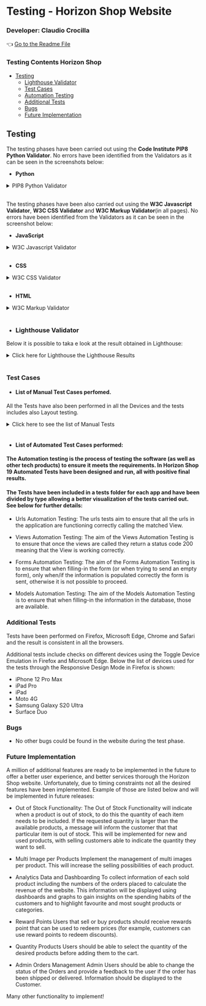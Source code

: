 # **Testing - Horizon Shop** Website

### **Developer: Claudio Crocilla**


👈 [Go to the Readme File](README.md)


### **Testing Contents Horizon Shop**
- [Testing](#testing)
  - [Lighthouse Validator](#lighthouse-validator)
  - [Test Cases](#test-cases)
  - [Automation Testing](#list-of-automated-test-cases-perfomed)
  - [Additional Tests](#additional-tests)
  - [Bugs](#bugs)
  - [Future Implementation](#future-implementation)




## **Testing**
The testing phases have been carried out using the **Code Institute PIP8 Python Validator**. No errors have been identified from the Validators as it can be seen in the screenshots below:

- **Python**

<details>
    <summary>PIP8 Python Validator</summary>

<details>
    <summary>Click here for the CI Python Linter Validator - Home [views.py]</summary>
<img src="static/images/readme/validation-pip8/home-views.webp" alt="CI Python Linter Validator - Home Page [views.py]" width="1000"/>
</details>

<details>
    <summary>Click here for the CI Python Linter Validator - Home [urls.py]</summary>
<img src="static/images/readme/validation-pip8/home-urls.webp" alt="CI Python Linter Validator - Home Page [urls.py]" width="1000"/>
</details>

<details>
    <summary>Click here for the CI Python Linter Validator - Home [models.py]</summary>
<img src="static/images/readme/validation-pip8/home-models.webp" alt="CI Python Linter Validator - Home Page [models.py]" width="1000"/>
</details>

<details>
    <summary>Click here for the CI Python Linter Validator - Contact_Us [views.py]</summary>
<img src="static/images/readme/validation-pip8/contact-us-views.webp" alt="CI Python Linter Validator - Contact Us [views.py]" width="1000"/>
</details>

<details>
    <summary>Click here for the CI Python Linter Validator - Contact_Us [urls.py]</summary>
<img src="static/images/readme/validation-pip8/contact-us-urls.webp" alt="CI Python Linter Validator - Contact Us [urls.py]" width="1000"/>
</details>

<details>
    <summary>Click here for the CI Python Linter Validator - Contact_Us [models.py]</summary>
<img src="static/images/readme/validation-pip8/contact-us-models.webp" alt="CI Python Linter Validator - Contact Us [models.py]" width="1000"/>
</details>

<details>
    <summary>Click here for the CI Python Linter Validator - Contact_Us [forms.py]</summary>
<img src="static/images/readme/validation-pip8/contact-us-forms.webp" alt="CI Python Linter Validator - Contact Us [forms.py]" width="1000"/>
</details>

<details>
    <summary>Click here for the CI Python Linter Validator - Products [admin.py]</summary>
<img src="static/images/readme/validation-pip8/contact-us-admin.webp" alt="CI Python Linter Validator - Contact Us [admin.py]" width="1000"/>
</details>

<details>
    <summary>Click here for the CI Python Linter Validator - Products [views.py]</summary>
<img src="static/images/readme/validation-pip8/products-views.webp" alt="CI Python Linter Validator - Products [views.py]" width="1000"/>
</details>

<details>
    <summary>Click here for the CI Python Linter Validator - Products [urls.py]</summary>
<img src="static/images/readme/validation-pip8/products-urls.webp" alt="CI Python Linter Validator - Products [urls.py]" width="1000"/>
</details>

<details>
    <summary>Click here for the CI Python Linter Validator - Products [models.py]</summary>
<img src="static/images/readme/validation-pip8/products-models.webp" alt="CI Python Linter Validator - Products [models.py]" width="1000"/>
</details>

<details>
    <summary>Click here for the CI Python Linter Validator - Products [forms.py]</summary>
<img src="static/images/readme/validation-pip8/products-forms.webp" alt="CI Python Linter Validator - Products [forms.py]" width="1000"/>
</details>

<details>
    <summary>Click here for the CI Python Linter Validator - Products [admin.py]</summary>
<img src="static/images/readme/validation-pip8/products-admin.webp" alt="CI Python Linter Validator - Products [admin.py]" width="1000"/>
</details>

<details>
    <summary>Click here for the CI Python Linter Validator - Products_Cart [views.py]</summary>
<img src="static/images/readme/validation-pip8/cart-views.webp" alt="CI Python Linter Validator - Products_Cart [views.py]" width="1000"/>
</details>

<details>
    <summary>Click here for the CI Python Linter Validator - Products_Cart [urls.py]</summary>
<img src="static/images/readme/validation-pip8/cart-urls.webp" alt="CI Python Linter Validator - Products_Cart [urls.py]" width="1000"/>
</details>

<details>
    <summary>Click here for the CI Python Linter Validator - Products_Cart [models.py]</summary>
<img src="static/images/readme/validation-pip8/cart-models.webp" alt="CI Python Linter Validator - Products_Cart [models.py]" width="1000"/>
</details>

<details>
    <summary>Click here for the CI Python Linter Validator - Products_Cart [forms.py]</summary>
<img src="static/images/readme/validation-pip8/cart-forms.webp" alt="CI Python Linter Validator - Products_Cart [forms.py]" width="1000"/>
</details>

<details>
    <summary>Click here for the CI Python Linter Validator - Products_Cart [context-processors.py]</summary>
<img src="static/images/readme/validation-pip8/cart-context-processors.webp" alt="CI Python Linter Validator - Products_Cart [context-processors.py]" width="1000"/>
</details>

<details>
    <summary>Click here for the CI Python Linter Validator - Products_Cart [admin.py]</summary>
<img src="static/images/readme/validation-pip8/cart-admin.webp" alt="CI Python Linter Validator - Products_Cart [admin.py]" width="1000"/>
</details>

<details>
    <summary>Click here for the CI Python Linter Validator - Products_Checkout [views.py]</summary>
<img src="static/images/readme/validation-pip8/checkout-views.webp" alt="CI Python Linter Validator - Products_Checkout [views.py]" width="1000"/>
</details>

<details>
    <summary>Click here for the CI Python Linter Validator - Products_Checkout [urls.py]</summary>
<img src="static/images/readme/validation-pip8/checkout-urls.webp" alt="CI Python Linter Validator - Products_Checkout [urls.py]" width="1000"/>
</details>

<details>
    <summary>Click here for the CI Python Linter Validator - Products_Checkout [models.py]</summary>
<img src="static/images/readme/validation-pip8/checkout-models.webp" alt="CI Python Linter Validator - Products_Checkout [models.py]" width="1000"/>
</details>

<details>
    <summary>Click here for the CI Python Linter Validator - Products_Checkout [forms.py]</summary>
<img src="static/images/readme/validation-pip8/checkout-forms.webp" alt="CI Python Linter Validator - Products_Checkout [forms.py]" width="1000"/>
</details>

<details>
    <summary>Click here for the CI Python Linter Validator - Products_Checkout [admin.py]</summary>
<img src="static/images/readme/validation-pip8/checkout-admin.webp" alt="CI Python Linter Validator - Products_Checkout [admin.py]" width="1000"/>
</details>

<details>
    <summary>Click here for the CI Python Linter Validator - Products_Wishlist [views.py]</summary>
<img src="static/images/readme/validation-pip8/wishlist-views.webp" alt="CI Python Linter Validator - Products_Wishlist [views.py]" width="1000"/>
</details>

<details>
    <summary>Click here for the CI Python Linter Validator - Products_Wishlist [models.py]</summary>
<img src="static/images/readme/validation-pip8/wishlist-models.webp" alt="CI Python Linter Validator - Products_Wishlist [models.py]" width="1000"/>
</details>

<details>
    <summary>Click here for the CI Python Linter Validator - Products_Wishlist [context-processors.py]</summary>
<img src="static/images/readme/validation-pip8/wishlist-context-processors.webp" alt="CI Python Linter Validator - Products_Wishlist [context-processors.py]" width="1000"/>
</details>

<details>
    <summary>Click here for the CI Python Linter Validator - Products_Wishlist [admin.py]</summary>
<img src="static/images/readme/validation-pip8/wishlist-admin.webp" alt="CI Python Linter Validator - Products_Wishlist [admin.py]" width="1000"/>
</details>

<details>
    <summary>Click here for the CI Python Linter Validator - Dashboard [views.py]</summary>
<img src="static/images/readme/validation-pip8/dashboard-views.webp" alt="CI Python Linter Validator - Dashboard [views.py]" width="1000"/>
</details>

<details>
    <summary>Click here for the CI Python Linter Validator - Dashboard [urls.py]</summary>
<img src="static/images/readme/validation-pip8/dashboard-urls.webp" alt="CI Python Linter Validator - Dashboard [urls.py]" width="1000"/>
</details>

<details>
    <summary>Click here for the CI Python Linter Validator - Dashboard [models.py]</summary>
<img src="static/images/readme/validation-pip8/dashboard-models.webp" alt="CI Python Linter Validator - Dashboard [models.py]" width="1000"/>
</details>

<details>
    <summary>Click here for the CI Python Linter Validator - Dashboard [forms.py]</summary>
<img src="static/images/readme/validation-pip8/dashboard-forms.webp" alt="CI Python Linter Validator - Dashboard [forms.py]" width="1000"/>
</details>

<details>
    <summary>Click here for the CI Python Linter Validator - Dashboard [signals.py]</summary>
<img src="static/images/readme/validation-pip8/dashboard-signals.webp" alt="CI Python Linter Validator - Dashboard [signals.py]" width="1000"/>
</details>

<details>
    <summary>Click here for the CI Python Linter Validator - Dashboard [admin.py]</summary>
<img src="static/images/readme/validation-pip8/dashboard-admin.webp" alt="CI Python Linter Validator - Dashboard [admin.py]" width="1000"/>
</details>

</details>

<br>

The testing phases have been also carried out using the **W3C Javascript Validator**, **W3C CSS Validator** and **W3C Markup Validator**(in all pages). No errors have been identified from the Validators as it can be seen in the screenshot below:  

- **JavaScript**

<details>
    <summary>W3C Javascript Validator</summary>

<details>
    <summary>Click here for W3C Javascript Validator - Navbar_Script.js</summary>
<img src="static/images/readme/validation-js/js-navbar-script.webp" alt="W3C Javascript Validator - Navbar-Script" width="1000"/>
</details>

<details>
    <summary>Click here for W3C Javascript Validator - Stripe_Element.js</summary>
<img src="static/images/readme/validation-js/js-stripe-elements.webp" alt="W3C Javascript Validator - Stripe" width="1000"/>
</details>

<details>
    <summary>Click here for W3C Javascript Validator - Script.js</summary>
<img src="static/images/readme/validation-js/js-toastify.webp" alt="W3C Javascript Validator - Toastify" width="1000"/>
</details>

</details>

<br>

- **CSS**

<details>
    <summary>W3C CSS Validator</summary>

<details>
    <summary>Click here for W3C CSS Validator - Base.css</summary>
<img src="static/images/readme/validation-css/css-base.webp" alt="W3C CSS Validator - Base.css" width="1000"/>
</details>

<details>
    <summary>Click here for W3C CSS Validator - Rating-stars.css</summary>
<img src="static/images/readme/validation-css/css-rating.webp" alt="W3C CSS Validator - Rating-stars.css" width="1000"/>
</details>

</details>

<br>

- **HTML**

<details>
    <summary>W3C Markup Validator</summary>

<details>
    <summary>Click here for W3C Markup Validator - Home Page</summary>
<img src="static/images/readme/validation-html/homepage.webp" alt="W3C Markup Validator - Home Page" width="1000px"/>
</details>

<details>
    <summary>Click here for W3C Markup Validator - Contact Us</summary>
<img src="static/images/readme/validation-html/contact-us.webp" alt="W3C Markup Validator - Contact Us" width="1000px"/>
</details>

<details>
    <summary>Click here for W3C Markup Validator - Sign In</summary>
<img src="static/images/readme/validation-html/sign-in.webp" alt="W3C Markup Validator - Sign In" width="1000px"/>
</details>

<details>
    <summary>Click here for W3C Markup Validator - Sign Up</summary>
<img src="static/images/readme/validation-html/sign-up.webp" alt="W3C Markup Validator - Sign Up" width="1000px"/>
</details>

<details>
    <summary>Click here for W3C Markup Validator - Sign Out</summary>
<img src="static/images/readme/validation-html/logout.webp" alt="W3C Markup Validator - Sign Out" width="1000px"/>
</details>

<details>
    <summary>Click here for W3C Markup Validator - All Products</summary>
<img src="static/images/readme/validation-html/all-products.webp" alt="W3C Markup Validator - All Products" width="1000px"/>
</details>

<details>
    <summary>Click here for W3C Markup Validator - New Products</summary>
<img src="static/images/readme/validation-html/new-products.webp" alt="W3C Markup Validator - New Products" width="1000px"/>
</details>

<details>
    <summary>Click here for W3C Markup Validator - Used Products</summary>
<img src="static/images/readme/validation-html/used-products.webp" alt="W3C Markup Validator - Used Products" width="1000px"/>
</details>

<details>
    <summary>Click here for W3C Markup Validator - Search By Category</summary>
<img src="static/images/readme/validation-html/by-category-products.webp" alt="W3C Markup Validator - Search By Category" width="1000px"/>
</details>

<details>
    <summary>Click here for W3C Markup Validator - Search By Sub-Category</summary>
<img src="static/images/readme/validation-html/by-subcategory-products.webp" alt="W3C Markup Validator - Search By Sub-Category" width="1000px"/>
</details>

<details>
    <summary>Click here for W3C Markup Validator - Product Details</summary>
<img src="static/images/readme/validation-html/product-details.webp" alt="W3C Markup Validator - Product Details" width="1000px"/>
</details>

<details>
    <summary>Click here for W3C Markup Validator - Cart</summary>
<img src="static/images/readme/validation-html/cart.webp" alt="W3C Markup Validator - Cart" width="1000px"/>
</details>

<details>
    <summary>Click here for W3C Markup Validator - Checkout</summary>
<img src="static/images/readme/validation-html/checkout.webp" alt="W3C Markup Validator - Checkout" width="1000px"/>
</details>

<details>
    <summary>Click here for W3C Markup Validator - Payment Success</summary>
<img src="static/images/readme/validation-html/payment-success.webp" alt="W3C Markup Validator - Payment Success" width="1000px"/>
</details>

<details>
    <summary>Click here for W3C Markup Validator - Wishlist</summary>
<img src="static/images/readme/validation-html/wishlist.webp" alt="W3C Markup Validator - Wishlist" width="1000px"/>
</details>

<details>
    <summary>Click here for W3C Markup Validator - My Horizon Shop</summary>
<img src="static/images/readme/validation-html/my-horizon-shop.webp" alt="W3C Markup Validator - My Horizon Shop" width="1000px"/>
</details>

<details>
    <summary>Click here for W3C Markup Validator - [Admin] Add Category</summary>
<img src="static/images/readme/validation-html/admin-add-category-.webp" alt="W3C Markup Validator - [Admin] Add Category" width="1000px"/>
</details>

<details>
    <summary>Click here for W3C Markup Validator - [Admin] List Categories</summary>
<img src="static/images/readme/validation-html/admin-categories.webp" alt="W3C Markup Validator - [Admin] List Categories" width="1000px"/>
</details>

<details>
    <summary>Click here for W3C Markup Validator - [Admin] Update Category</summary>
<img src="static/images/readme/validation-html/admin-category-update.webp" alt="W3C Markup Validator - [Admin] Update Category" width="1000px"/>
</details>

<details>
    <summary>Click here for W3C Markup Validator - [Admin] Deleted Categories</summary>
<img src="static/images/readme/validation-html/admin-deleted-categories.webp" alt="W3C Markup Validator - [Admin] List Categories" width="1000px"/>
</details>

<details>
    <summary>Click here for W3C Markup Validator - [Admin] Add Sub-Category</summary>
<img src="static/images/readme/validation-html/admin-add-subcategory.webp" alt="W3C Markup Validator - [Admin] Add Sub-Category" width="1000px"/>
</details>

<details>
    <summary>Click here for W3C Markup Validator - [Admin] List Sub-Categories</summary>
<img src="static/images/readme/validation-html/admin-subcategories.webp" alt="W3C Markup Validator - [Admin] List Sub-Categories" width="1000px"/>
</details>

<details>
    <summary>Click here for W3C Markup Validator - [Admin] Update Sub-Category</summary>
<img src="static/images/readme/validation-html/admin-subcategory-update.webp" alt="W3C Markup Validator - [Admin] Update Sub-Category" width="1000px"/>
</details>

<details>
    <summary>Click here for W3C Markup Validator - [Admin] Deleted Sub-Categories</summary>
<img src="static/images/readme/validation-html/admin-deleted-subcategories.webp" alt="W3C Markup Validator - [Admin] Deleted Sub-Categories" width="1000px"/>
</details>

<details>
    <summary>Click here for W3C Markup Validator - [Admin] Add Product</summary>
<img src="static/images/readme/validation-html/admin-add-product.webp" alt="W3C Markup Validator - [Admin] Add Product" width="1000px"/>
</details>

<details>
    <summary>Click here for W3C Markup Validator - [Admin] List Products</summary>
<img src="static/images/readme/validation-html/admin-products-list.webp" alt="W3C Markup Validator - [Admin] List Products" width="1000px"/>
</details>

<details>
    <summary>Click here for W3C Markup Validator - [Admin] Update Product</summary>
<img src="static/images/readme/validation-html/admin-product-update.webp" alt="W3C Markup Validator - [Admin] Update Product" width="1000px"/>
</details>

<details>
    <summary>Click here for W3C Markup Validator - [Admin] Deleted Products</summary>
<img src="static/images/readme/validation-html/admin-deleted-products.webp.webp" alt="W3C Markup Validator - [Admin] Deleted Products" width="1000px"/>
</details>

<details>
    <summary>Click here for W3C Markup Validator - [Admin/Customer] Edit Profile </summary>
<img src="static/images/readme/validation-html/customer-edit-profile.webp" alt="W3C Markup Validator - [Admin/Customer] Edit Profile" width="1000px"/>
</details>

<details>
    <summary>Click here for W3C Markup Validator - [Admin/Customer] Change Password</summary>
<img src="static/images/readme/validation-html/customer-change-password.webp" alt="W3C Markup Validator - [Admin/Customer] Change Password" width="1000px"/>
</details>

<details>
    <summary>Click here for W3C Markup Validator - [Admin/Customer] Add Address </summary>
<img src="static/images/readme/validation-html/customer-add-shipping-address.webp" alt="W3C Markup Validator - [Admin/Customer] Add Address" width="1000px"/>
</details>

<details>
    <summary>Click here for W3C Markup Validator - [Admin/Customer] List Addresses </summary>
<img src="static/images/readme/validation-html/customer-shipping-addresses.webp" alt="W3C Markup Validator - [Admin/Customer] List Addresses" width="1000px"/>
</details>

<details>
    <summary>Click here for W3C Markup Validator - [Admin/Customer] Update Address</summary>
<img src="static/images/readme/validation-html/customer-shipping-address-update.webp" alt="W3C Markup Validator - [Admin/Customer] Update Address" width="1000px"/>
</details>

<details>
    <summary>Click here for W3C Markup Validator - [Admin/Customer] Delete Address</summary>
<img src="static/images/readme/validation-html/customer-delete-shipping-address.webp" alt="W3C Markup Validator - [Admin/Customer] Delete Address" width="1000px"/>
</details>

<details>
    <summary>Click here for W3C Markup Validator - [Admin/Customer] My Orders</summary>
<img src="static/images/readme/validation-html/customer-my-orders.webp" alt="W3C Markup Validator - [Admin/Customer] My Orders" width="1000px"/>
</details>

<details>
    <summary>Click here for W3C Markup Validator - [Admin/Customer] Order Details</summary>
<img src="static/images/readme/validation-html/customer-order-details.webp" alt="W3C Markup Validator - [Admin/Customer] Order Details" width="1000px"/>
</details>

<details>
    <summary>Click here for W3C Markup Validator - [Admin/Customer] Sell Product</summary>
<img src="static/images/readme/validation-html/customer-sell-product.webp" alt="W3C Markup Validator - [Admin/Customer] Sell Product" width="1000px"/>
</details>

<details>
    <summary>Click here for W3C Markup Validator - [Admin/Customer] Products' List</summary>
<img src="static/images/readme/validation-html/customer-my-products.webp" alt="W3C Markup Validator - [Admin/Customer] Products' List" width="1000px"/>
</details>

<details>
    <summary>Click here for W3C Markup Validator - [Admin/Customer] Update Product</summary>
<img src="static/images/readme/validation-html/customer-product-update.webp" alt="W3C Markup Validator - [Admin/Customer] Update Product" width="1000px"/>
</details>

<details>
    <summary>Click here for W3C Markup Validator - [Admin/Customer] Wishlist</summary>
<img src="static/images/readme/validation-html/wishlist.webp" alt="W3C Markup Validator - [Admin/Customer] Wishlist" width="1000px"/>
</details>

<details>
    <summary>Click here for W3C Markup Validator - [Admin/Customer] Add Testimonial</summary>
<img src="static/images/readme/validation-html/customer-add-testimonial.webp" alt="W3C Markup Validator - [Admin/Customer] Add Testimonial" width="1000px"/>
</details>

<details>
    <summary>Click here for W3C Markup Validator - [Admin/Customer] Testimonial List</summary>
<img src="static/images/readme/validation-html/customer-testimonial-list.webp" alt="W3C Markup Validator - [Admin/Customer] Testimonial List" width="1000px"/>
</details>

<details>
    <summary>Click here for W3C Markup Validator - [Admin/Customer] Update Testimonial</summary>
<img src="static/images/readme/validation-html/customer-testimonial-update.webp" alt="W3C Markup Validator - [Admin/Customer] Update Testimonial" width="1000px"/>
</details>

<details>
    <summary>Click here for W3C Markup Validator - [Admin/Customer] Delete Testimonial</summary>
<img src="static/images/readme/validation-html/customer-testimonial-delete.webp" alt="W3C Markup Validator - [Admin/Customer] Delete Testimonial" width="1000px"/>
</details>

<details>
    <summary>Click here for W3C Markup Validator - Error 404</summary>
<img src="static/images/readme/validation-html/error-404.webp" alt="W3C Markup Validator - Error 404" width="1000px"/>
</details>

</details>

<br>

- ### **Lighthouse Validator**
Below it is possible to taka e look at the result obtained in Lighthouse:

<details>
    <summary>Click here for Lighthouse the Lighthouse Results</summary>

<details>
    <summary>Click here for Lighthouse Desktop - Homepage</summary>
<img src="static/images/readme/lighthouse/lh-home-desktop.webp" alt="Lighthouse Desktop Homepage" width="600px"/>
</details>

<details>
    <summary>Click here for Lighthouse Mobile - Homepage</summary>
<img src="static/images/readme/lighthouse/lh-home-mobile.webp" alt="Lighthouse Mobile Homepage" width="600px"/>
</details>

<details>
    <summary>Click here for Lighthouse Desktop - Contact Us</summary>
<img src="static/images/readme/lighthouse/lh-contact-us-desktop.webp" alt="Lighthouse Desktop Contact Us" width="600px"/>
</details>

<details>
    <summary>Click here for Lighthouse Mobile - Contact Us</summary>
<img src="static/images/readme/lighthouse/lh-contact-us-mobile.webp" alt="Lighthouse Mobile Contact Us" width="600px"/>
</details>

<details>
    <summary>Click here for Lighthouse Desktop - All Products</summary>
<img src="static/images/readme/lighthouse/lh-all-products-desktop.webp" alt="Lighthouse Desktop All Products" width="600px"/>
</details>

<details>
    <summary>Click here for Lighthouse Mobile - All Products</summary>
<img src="static/images/readme/lighthouse/lh-all-products-mobile.webp" alt="Lighthouse Mobile All Products" width="600px"/>
</details>

<details>
    <summary>Click here for Lighthouse Desktop - New Products</summary>
<img src="static/images/readme/lighthouse/lh-new-products-desktop.webp" alt="Lighthouse Desktop New Products" width="600px"/>
</details>

<details>
    <summary>Click here for Lighthouse Mobile - New Products</summary>
<img src="static/images/readme/lighthouse/lh-new-products-mobile.webp" alt="Lighthouse Mobile New Products" width="600px"/>
</details>

<details>
    <summary>Click here for Lighthouse Desktop - Used Products</summary>
<img src="static/images/readme/lighthouse/lh-used-products-desktop.webp" alt="Lighthouse Desktop Used Products" width="600px"/>
</details>

<details>
    <summary>Click here for Lighthouse Mobile - Used Products</summary>
<img src="static/images/readme/lighthouse/lh-used-products-mobile.webp" alt="Lighthouse Mobile Used Products" width="600px"/>
</details>

<details>
    <summary>Click here for Lighthouse Desktop - Products Search By</summary>
<img src="static/images/readme/lighthouse/lh-search-by-products-desktop.webp" alt="Lighthouse Desktop Products Search By" width="600px"/>
</details>

<details>
    <summary>Click here for Lighthouse Mobile - Products Search By</summary>
<img src="static/images/readme/lighthouse/lh-serach-by-products-mobile.webp" alt="Lighthouse Mobile Products Search By" width="600px"/>
</details>

<details>
    <summary>Click here for Lighthouse Desktop - Products Details</summary>
<img src="static/images/readme/lighthouse/lh-product-details-desktop.webp" alt="Lighthouse Desktop Products Details" width="600px"/>
</details>

<details>
    <summary>Click here for Lighthouse Mobile - Products Details</summary>
<img src="static/images/readme/lighthouse/lh-product-details-mobile.webp" alt="Lighthouse Mobile Products Details" width="600px"/>
</details>

<details>
    <summary>Click here for Lighthouse Desktop - Cart</summary>
<img src="static/images/readme/lighthouse/lh-cart-desktop.webp" alt="Lighthouse Desktop Cart" width="600px"/>
</details>

<details>
    <summary>Click here for Lighthouse Mobile - Cart</summary>
<img src="static/images/readme/lighthouse/lh-cart-mobile.webp" alt="Lighthouse Mobile Cart" width="600px"/>
</details>

<details>
    <summary>Click here for Lighthouse Desktop - Checkout</summary>
<img src="static/images/readme/lighthouse/lh-checkout-desktop.webp" alt="Lighthouse Desktop Checkout" width="600px"/>
</details>

<details>
    <summary>Click here for Lighthouse Mobile - Checkout</summary>
<img src="static/images/readme/lighthouse/lh-checkout-mobile.webp" alt="Lighthouse Mobile Checkout" width="600px"/>
</details>

<details>
    <summary>Click here for Lighthouse Desktop - Payment Success</summary>
<img src="static/images/readme/lighthouse/lh-payment-success-desktop.webp" alt="Lighthouse Desktop Payment Success" width="600px"/>
</details>

<details>
    <summary>Click here for Lighthouse Mobile - Payment Success</summary>
<img src="static/images/readme/lighthouse/lh-payment-success-mobile.webp" alt="Lighthouse Mobile Payment Success" width="600px"/>
</details>

<details>
    <summary>Click here for Lighthouse Desktop - My Horizon Shop</summary>
<img src="static/images/readme/lighthouse/lh-my-horizon-shop-desktop.webp" alt="Lighthouse Desktop My Horizon Shop" width="600px"/>
</details>

<details>
    <summary>Click here for Lighthouse Mobile - My Horizon Shop</summary>
<img src="static/images/readme/lighthouse/lh-my-horizon-shop-mobile.webp" alt="Lighthouse Mobile My Horizon Shop" width="600px"/>
</details>

<details>
    <summary>Click here for Lighthouse Desktop - [Admin] Add Category </summary>
<img src="static/images/readme/lighthouse/lh-admin-add-category-desktop.webp" alt="Lighthouse Desktop [Admin] Add Category" width="600px"/>
</details>

<details>
    <summary>Click here for Lighthouse Mobile - [Admin] Add Category </summary>
<img src="static/images/readme/lighthouse/lh-admin-add-category-mobile.webp" alt="Lighthouse Mobile [Admin] Add Category" width="600px"/>
</details>

<details>
    <summary>Click here for Lighthouse Desktop - [Admin] List Categories </summary>
<img src="static/images/readme/lighthouse/lh-admin-list-category-desktop.webp" alt="Lighthouse Desktop [Admin] List Category" width="600px"/>
</details>

<details>
    <summary>Click here for Lighthouse Mobile - [Admin] List Categories </summary>
<img src="static/images/readme/lighthouse/lh-admin-list-category-mobile.webp" alt="Lighthouse Mobile [Admin] List Category" width="600px"/>
</details>

<details>
    <summary>Click here for Lighthouse Desktop - [Admin] Update Category </summary>
<img src="static/images/readme/lighthouse/lh-admin-update-category-desktop.webp" alt="Lighthouse Desktop [Admin] Update Category" width="600px"/>
</details>

<details>
    <summary>Click here for Lighthouse Mobile - [Admin] Update Category </summary>
<img src="static/images/readme/lighthouse/lh-admin-update-category-mobile.webp" alt="Lighthouse Mobile [Admin] Update Category" width="600px"/>
</details>

<details>
    <summary>Click here for Lighthouse Desktop - [Admin] Deleted Categories </summary>
<img src="static/images/readme/lighthouse/lh-admin-deleted-categories-desktop.webp" alt="Lighthouse Desktop [Admin] Deleted Category" width="600px"/>
</details>

<details>
    <summary>Click here for Lighthouse Mobile - [Admin] Deleted Categories </summary>
<img src="static/images/readme/lighthouse/lh-admin-deleted-categories-mobile.webp" alt="Lighthouse Mobile [Admin] Deleted Category" width="600px"/>
</details>

<details>
    <summary>Click here for Lighthouse Desktop - [Admin] Add Sub-Category </summary>
<img src="static/images/readme/lighthouse/lh-admin-add-subcategory-desktop.webp" alt="Lighthouse Desktop [Admin] Add Sub-Category" width="600px"/>
</details>

<details>
    <summary>Click here for Lighthouse Mobile - [Admin] Add Sub-Category </summary>
<img src="static/images/readme/lighthouse/lh-admin-add-subcategory-mobile.webp" alt="Lighthouse Mobile [Admin] Add Sub-Category" width="600px"/>
</details>

<details>
    <summary>Click here for Lighthouse Desktop - [Admin] List Sub-Categories </summary>
<img src="static/images/readme/lighthouse/lh-admin-list-subcategory-desktop.webp" alt="Lighthouse Desktop [Admin] List Sub-Categories" width="600px"/>
</details>

<details>
    <summary>Click here for Lighthouse Mobile - [Admin] List Sub-Categories </summary>
<img src="static/images/readme/lighthouse/lh-admin-list-subcategory-mobile.webp" alt="Lighthouse Mobile [Admin] List Sub-Categories" width="600px"/>
</details>

<details>
    <summary>Click here for Lighthouse Desktop - [Admin] Update Sub-Category </summary>
<img src="static/images/readme/lighthouse/lh-admin-update-subcategory-desktop.webp" alt="Lighthouse Desktop [Admin] Update Sub-Categories" width="600px"/>
</details>

<details>
    <summary>Click here for Lighthouse Mobile - [Admin] Update Sub-Category </summary>
<img src="static/images/readme/lighthouse/lh-admin-update-subcategory-mobile.webp" alt="Lighthouse Mobile [Admin] Update Sub-Categories" width="600px"/>
</details>

<details>
    <summary>Click here for Lighthouse Desktop - [Admin] Deleted Sub-Categories </summary>
<img src="static/images/readme/lighthouse/lh-admin-deleted-subcategories-desktop.webp" alt="Lighthouse Desktop [Admin] Deleted Sub-Categories" width="600px"/>
</details>

<details>
    <summary>Click here for Lighthouse Mobile - [Admin] Deleted Sub-Categories </summary>
<img src="static/images/readme/lighthouse/lh-admin-deleted-subcategories-mobile.webp" alt="Lighthouse Mobile [Admin] Deleted Sub-Categories" width="600px"/>
</details>

<details>
    <summary>Click here for Lighthouse Desktop - [Admin] Add Product </summary>
<img src="static/images/readme/lighthouse/lh-admin-add-products-desktop.webp" alt="Lighthouse Desktop [Admin] Add Product" width="600px"/>
</details>

<details>
    <summary>Click here for Lighthouse Mobile - [Admin] Add Product </summary>
<img src="static/images/readme/lighthouse/lh-admin-add-products-mobile.webp" alt="Lighthouse Mobile [Admin] Add Product" width="600px"/>
</details>

<details>
    <summary>Click here for Lighthouse Desktop - [Admin] Update Product </summary>
<img src="static/images/readme/lighthouse/lh-admin-update-products-desktop.webp" alt="Lighthouse Desktop [Admin] Update Product" width="600px"/>
</details>

<details>
    <summary>Click here for Lighthouse Mobile - [Admin] Update Product </summary>
<img src="static/images/readme/lighthouse/lh-admin-update-products-mobile.webp" alt="Lighthouse Mobile [Admin] Update Product" width="600px"/>
</details>

<details>
    <summary>Click here for Lighthouse Desktop - [Admin] Deleted Product</summary>
<img src="static/images/readme/lighthouse/lh-admin-deleted-products-desktop.webp" alt="Lighthouse Desktop [Admin] Deleted Product" width="600px"/>
</details>

<details>
    <summary>Click here for Lighthouse Mobile - [Admin] Deleted Product</summary>
<img src="static/images/readme/lighthouse/lh-admin-deleted-products-mobile.webp" alt="Lighthouse Mobile [Admin] Deleted Product" width="600px"/>
</details>

<details>
    <summary>Click here for Lighthouse Desktop - [Admin/Customer] Edit Profile</summary>
<img src="static/images/readme/lighthouse/lh-customer-edit-profile-desktop.webp" alt="Lighthouse Desktop [Admin] Edit Profile" width="600px"/>
</details>

<details>
    <summary>Click here for Lighthouse Mobile - [Admin] Edit Profile</summary>
<img src="static/images/readme/lighthouse/lh-customer-edit-profile-mobile.webp" alt="Lighthouse Mobile [Admin] Edit Profile" width="600px"/>
</details>

<details>
    <summary>Click here for Lighthouse Desktop - [Admin/Customer] Change Password Profile</summary>
<img src="static/images/readme/lighthouse/lh-customer-edit-password-desktop.webp" alt="Lighthouse Desktop [Admin/Customer] Change Password Profile" width="600px"/>
</details>

<details>
    <summary>Click here for Lighthouse Mobile - [Admin/Customer] Change Password Profile</summary>
<img src="static/images/readme/lighthouse/lh-customer-edit-password-mobile.webp" alt="Lighthouse Mobile [Admin/Customer] Change Password Profile" width="600px"/>
</details>

<details>
    <summary>Click here for Lighthouse Desktop - [Admin/Customer] Add Address</summary>
<img src="static/images/readme/lighthouse/lh-customer-add-addresse-desktop.webp" alt="Lighthouse Desktop [Admin/Customer] Add Address" width="600px"/>
</details>

<details>
    <summary>Click here for Lighthouse Mobile - [Admin/Customer] Add Address</summary>
<img src="static/images/readme/lighthouse/lh-customer-add-addresse-mobile.webp" alt="Lighthouse Mobile [Admin/Customer] Add Address" width="600px"/>
</details>

<details>
    <summary>Click here for Lighthouse Desktop - [Admin/Customer] List Address</summary>
<img src="static/images/readme/lighthouse/lh-customer-list-addresses-desktop.webp" alt="Lighthouse Desktop [Admin/Customer] List Address" width="600px"/>
</details>

<details>
    <summary>Click here for Lighthouse Mobile - [Admin/Customer] List Address</summary>
<img src="static/images/readme/lighthouse/lh-customer-list-addresses-mobile.webp" alt="Lighthouse Mobile [Admin/Customer] List Address" width="600px"/>
</details>

<details>
    <summary>Click here for Lighthouse Desktop - [Admin/Customer] Update Address</summary>
<img src="static/images/readme/lighthouse/lh-customer-update-address-desktop.webp" alt="Lighthouse Desktop [Admin/Customer] Update Address" width="600px"/>
</details>

<details>
    <summary>Click here for Lighthouse Mobile - [Admin/Customer] Update Address</summary>
<img src="static/images/readme/lighthouse/lh-customer-update-address-mobile.webp" alt="Lighthouse Mobile [Admin/Customer] Update Address" width="600px"/>
</details>

<details>
    <summary>Click here for Lighthouse Desktop - [Admin/Customer] Delete Address</summary>
<img src="static/images/readme/lighthouse/lh-customer-delete-address-desktop.webp" alt="Lighthouse Desktop [Admin/Customer] Delete Address" width="600px"/>
</details>

<details>
    <summary>Click here for Lighthouse Mobile - [Admin/Customer] Delete Address</summary>
<img src="static/images/readme/lighthouse/lh-customer-delete-address-mobile.webp" alt="Lighthouse Mobile [Admin/Customer] Delete Address" width="600px"/>
</details>

<details>
    <summary>Click here for Lighthouse Desktop - [Admin/Customer] My Orders</summary>
<img src="static/images/readme/lighthouse/lh-customer-order-list-desktop.webp" alt="Lighthouse Desktop [Admin/Customer] My Orders" width="600px"/>
</details>

<details>
    <summary>Click here for Lighthouse Mobile - [Admin/Customer] My Orders</summary>
<img src="static/images/readme/lighthouse/lh-customer-order-list-mobile.webp" alt="Lighthouse Mobile [Admin/Customer] My Orders" width="600px"/>
</details>

<details>
    <summary>Click here for Lighthouse Desktop - [Admin/Customer] Order Details</summary>
<img src="static/images/readme/lighthouse/lh-customer-order-details-desktop.webp" alt="Lighthouse Desktop [Admin/Customer] Order Details" width="600px"/>
</details>

<details>
    <summary>Click here for Lighthouse Mobile - [Admin/Customer] Order Details</summary>
<img src="static/images/readme/lighthouse/lh-customer-order-details-mobile.webp" alt="Lighthouse Mobile [Admin/Customer] Order Details" width="600px"/>
</details>

<details>
    <summary>Click here for Lighthouse Desktop - [Admin/Customer] Sell Product</summary>
<img src="static/images/readme/lighthouse/lh-customer-add-product-desktop.webp" alt="Lighthouse Desktop [Admin/Customer] Sell Product" width="600px"/>
</details>

<details>
    <summary>Click here for Lighthouse Mobile - [Admin/Customer] Sell Product</summary>
<img src="static/images/readme/lighthouse/lh-customer-add-product-mobile.webp" alt="Lighthouse Mobile [Admin/Customer] Sell Product" width="600px"/>
</details>

<details>
    <summary>Click here for Lighthouse Desktop - [Admin/Customer] Products' List</summary>
<img src="static/images/readme/lighthouse/lh-customer-list-products-desktop.webp" alt="Lighthouse Desktop [Admin/Customer] Products' List" width="600px"/>
</details>

<details>
    <summary>Click here for Lighthouse Mobile - [Admin/Customer] Products' List</summary>
<img src="static/images/readme/lighthouse/lh-customer-list-products-mobile.webp" alt="Lighthouse Mobile [Admin/Customer] Products' List" width="600px"/>
</details>

<details>
    <summary>Click here for Lighthouse Desktop - [Admin/Customer] Update Product</summary>
<img src="static/images/readme/lighthouse/lh-customer-edit-products-desktop.webp" alt="Lighthouse Desktop [Admin/Customer] Update Product" width="600px"/>
</details>

<details>
    <summary>Click here for Lighthouse Mobile - [Admin/Customer] Update Product</summary>
<img src="static/images/readme/lighthouse/lh-customer-edit-products-mobile.webp" alt="Lighthouse Mobile [Admin/Customer] Update Product" width="600px"/>
</details>

<details>
    <summary>Click here for Lighthouse Desktop - [Admin/Customer] My Wishlist</summary>
<img src="static/images/readme/lighthouse/lh-wishlist-desktop.webp" alt="Lighthouse Desktop [Admin/Customer] My Wishlist" width="600px"/>
</details>

<details>
    <summary>Click here for Lighthouse Mobile - [Admin/Customer] My Wishlist</summary>
<img src="static/images/readme/lighthouse/lh-wishlist-mobile.webp" alt="Lighthouse Mobile [Admin/Customer] My Wishlist" width="600px"/>
</details>

<details>
    <summary>Click here for Lighthouse Desktop - [Admin/Customer] Add Testimonial</summary>
<img src="static/images/readme/lighthouse/lh-customer-add-testimonials-desktop.webp" alt="Lighthouse Desktop [Admin/Customer] Add Testimonial" width="600px"/>
</details>

<details>
    <summary>Click here for Lighthouse Mobile - [Admin/Customer] Add Testimonial</summary>
<img src="static/images/readme/lighthouse/lh-customer-add-testimonials-mobile.webp" alt="Lighthouse Mobile [Admin/Customer] Add Testimonial" width="600px"/>
</details>

<details>
    <summary>Click here for Lighthouse Desktop - [Admin/Customer] List Testimonials</summary>
<img src="static/images/readme/lighthouse/lh-customer-list-testimonials-desktop.webp" alt="Lighthouse Desktop [Admin/Customer] List Testimonials" width="600px"/>
</details>

<details>
    <summary>Click here for Lighthouse Mobile - [Admin/Customer] List Testimonials</summary>
<img src="static/images/readme/lighthouse/lh-customer-list-testimonials-mobile.webp" alt="Lighthouse Mobile [Admin/Customer] List Testimonials" width="600px"/>
</details>

<details>
    <summary>Click here for Lighthouse Desktop - [Admin/Customer] Update Testimonial</summary>
<img src="static/images/readme/lighthouse/lh-customer-update-testimonials-desktop.webp" alt="Lighthouse Desktop [Admin/Customer] Update Testimonial" width="600px"/>
</details>

<details>
    <summary>Click here for Lighthouse Mobile - [Admin/Customer] Update Testimonial</summary>
<img src="static/images/readme/lighthouse/lh-customer-update-testimonials-mobile.webp" alt="Lighthouse Mobile [Admin/Customer] Update Testimonial" width="600px"/>
</details>

<details>
    <summary>Click here for Lighthouse Desktop - [Admin/Customer] Delete Testimonial</summary>
<img src="static/images/readme/lighthouse/lh-customer-delete-testimonials-desktop.webp" alt="Lighthouse Desktop [Admin/Customer] Delete Testimonial" width="600px"/>
</details>

<details>
    <summary>Click here for Lighthouse Mobile - [Admin/Customer] Delete Testimonial</summary>
<img src="static/images/readme/lighthouse/lh-customer-delete-testimonials-mobile.webp" alt="Lighthouse Mobile [Admin/Customer] Delete Testimonial" width="600px"/>
</details>

<details>
    <summary>Click here for Lighthouse Desktop - Sign In</summary>
<img src="static/images/readme/lighthouse/lh-signin-desktop.webp" alt="Lighthouse Desktop Sign In" width="600px"/>
</details>

<details>
    <summary>Click here for Lighthouse Mobile - Sign In</summary>
<img src="static/images/readme/lighthouse/lh-signin-mobile.webp" alt="Lighthouse Mobile Sign In" width="600px"/>
</details>

<details>
    <summary>Click here for Lighthouse Desktop - Sign Up</summary>
<img src="static/images/readme/lighthouse/lh-signup-desktop.webp" alt="Lighthouse Desktop Sign Up" width="600px"/>
</details>

<details>
    <summary>Click here for Lighthouse Mobile - Sign Up</summary>
<img src="static/images/readme/lighthouse/lh-signup-mobile.webp" alt="Lighthouse Mobile Sign Up" width="600px"/>
</details>

<details>
    <summary>Click here for Lighthouse Desktop - Sign Out</summary>
<img src="static/images/readme/lighthouse/lh-logout-desktop.webp" alt="Lighthouse Desktop Sign Out" width="600px"/>
</details>

<details>
    <summary>Click here for Lighthouse Mobile - Sign Out</summary>
<img src="static/images/readme/lighthouse/lh-logout-mobile.webp" alt="Lighthouse Mobile Sign Out" width="600px"/>
</details>

</details>

<br>


### **Test Cases**

  - #### List of Manual Test Cases perfomed.
All the Tests have also been performed in all the Devices and the tests includes also Layout testing. 

<details>
    <summary>Click here to see the list of Manual Tests</summary>

| Page | Feature | Expected Result | Status |
| --- | --- | --- | --- |
| Home | Header | Make sure that the Logo and the Navbar are displayed on the top part of the Home Page. | Pass |
| Home | Header | Make sure that non-authenticated users can only access Home, Contact Us, Products, Sign In/Up Pages. | Pass |
| Home | Header | Make sure that non-authenticated users cannot add product to the Cart or to the Wishlist. | Pass |
| Home | Header | Make sure that authenticated user can see/access Home, Contact Us, Products, Cart, Wishlist and all the customer sections of My Horizon Shop Dashboard. | Pass |
| Home | Header | Make sure that by clicking on the Logo the user is redirected to the Home Page. | Pass |
| Home | Header | Make sure that by clicking onto one of the Products Button the user is redirected to the Products List selected. | Pass |
| Home | Header | Make sure that by using the search field the user is redirected to the Products List displaying the products that match the query entered by the user. | Pass |
| Home | Horizon Shop Service | Make sure that the Services of Horizon Shop are displayed with no overlap with the Logos, Navbar and/or text. | Pass |
| Home | Hero Offer Section | Make sure that the Images in a Carousel are displayed with the correct text/buttons. | Pass |
| Home | Hero Offer Section | Make sure that the Carousel and its content do not overlap with other website contents. | Pass |
| Home | Latest New Products | Make sure that the latest 4 New Products added to Horizon Shop are displayed in cards with no overlap with other sections. | Pass |
| Home | Latest New Products | Make sure that in each New Product Card the correct information is displayed (Title, Category, Rating, Price, Comments' Quantity, Buttons Cart and Wishlist) for Authenticated Users. | Pass |
| Home | Latest New Products | Make sure that in each New Product Card the correct information is displayed (Title, Category, Rating, Price, Comments' Quantity) for Non-Authenticated Users. | Pass |
| Home | Latest Used Products | Make sure that the latest 4 Used Products added to Horizon Shop are displayed in cards with no overlap with other sections. | Pass |
| Home | Latest Used Products | Make sure that in each Used Product Card the correct information is displayed (Title, Category, Rating, Price, Comments' Quantity, Buttons Cart and Wishlist) for Authenticated Users. | Pass |
| Home | Latest Used Products | Make sure that in each Used Product Card the correct information is displayed (Title, Category, Rating, Price, Comments' Quantity) for Non-Authenticated Users. | Pass |
| Home | Testimonials Section | Make sure that the Testimonials area displays a carousel with Users’ Testimonials.| Pass |
| Home | Testimonials Section | Make sure that the user can use the arrows to switch between Testimonials. | Pass |
| Home | Testimonials Section | Make sure that Testimonials are displayed properly including the Comment, the Rating, the Avatar and the Username of the User. | Pass |
| Home | Footer | Make sure that the footer displays the information of the company | Pass |
| Home | Footer | Make sure that the footer provides the link to access the social media and when clicking on the icons a new tab is opened | Pass |
| Home | Footer | Make sure that the user can sign up with an email address to receive the newsletter.| Pass |
| Home | Footer | Make sure that, by clicking on the newsletter form button, if no email or an invalid email has been entered an error message is displayed to the user. | Pass |
| Home | Footer | Make sure that by clicking on the newsletter form button, if a correct email has been entered, a success message notification is displayed to the user | Pass |
| Contact Us | Form Section | Make sure that the information is displayed correctly in the page and no overlap/cut-off are present. | Pass |
| Contact Us | Form Section | Make sure all the fields (Full Name, Email, Message) are editable. | Pass |
| Contact Us | Form Section | Make sure the checkboxes Terms & Condition is clickable. | Pass |
| Contact Us | Form Section | Make sure all the fields (Full Name, Email, Message, Terms & Condition) are mandatory. | Pass |
| Contact Us | Form Section | Make sure that the Reset Form Button works and deletes all the information entered in the form. | Pass |
| Contact Us | Form Section | Make sure that the Submit Button works and provides a clear message to the user. | Pass |
| Contact Us | Maps | Make sure that the Map with the location of the company is properly displayed. | Pass |
| Contact Us | Location Section | Make sure that the company details are displayed properly. | Pass |
| Contact Us | Location Section | Make sure that the company details don't overlap with other parts of the Contact Us Page. | Pass |
| Contact Us | Location Section | Make sure that the company details includes the Address, Email and Phone Number. | Pass |
| Wishlist | Wishlist List | Make sure that only authenticated users can see/access the wishlist. | Pass |
| Wishlist | Wishlist List | Make sure that the authenticated users can see only their own wished products. | Pass |
| Wishlist | Wishlist List | Make sure that the authenticated users can see the list of products in cards and no overlaps are present. | Pass |
| Cart | Cart Page | Make sure that non-authenticated users can see a message informing them to log in Horizon Shop to see the content of the Cart. | Pass |
| Cart | Cart Page | Make sure that the authenticated users can see/access the Cart Page. | Pass |
| Cart | Cart Page | Make sure that if no product has been added to the Cart, the user sees a Background Image and message informing that no Products are present. | Pass |
| Cart | Cart Page | Make sure that if no product has been added to the Cart, a button that redirects the user to the list of products is displayed. | Pass |
| Cart | Cart Page | Make sure that the users can see the list of products added and no overlaps are present. | Pass |
| Cart | Cart Page | Make sure that the users can see the quantity of added products added being update when using the dedicated buttons. | Pass |
| Cart | Cart Page | Make sure that the users can see the list of their Shipping Addresses. | Pass |
| Cart | Cart Page | Make sure that if the user does not have any Shipping Address saved, a message is displayed to the user with a link to go back to the Address Creation. | Pass |
| Cart | Cart Page | Make sure that a clickable Checkout Button is displayed. | Pass |
| Cart | Cart Page | Make sure that by clicking on the Checkout Button the user is redirected to the Checkout page. | Pass |
| Checkout | Summary | Make sure that a summary with the important information of the order are displayed. | Pass |
| Checkout | Summary | Make sure that the summary contains the User Details. | Pass |
| Checkout | Summary | Make sure that the summary contains the Shipping Address Details. | Pass |
| Checkout | Summary | Make sure that the summary contains the List of Products present in the  user cart. | Pass |
| Checkout | Stripe | Make sure that the Stripe Payment Form is displayed. | Pass |
| Checkout | Stripe | Make sure that the a Pay Now Button is displayed and/or it is disabled if the form is not filled in correctly. | Pass |
| Checkout | Stripe | Make sure that a Continue Shopping Button, that redirect the user to the All Products List Page, is displayed.  | Pass |
| Checkout | Stripe | Make sure that the fields in the Payment form are editable. | Pass |
| Checkout | Stripe | Make sure that if a non valid *Credit/Debit Card* and/or incorrect *Valid Date* are entered, an error message is displayed to the user. | Pass |
| Checkout | Stripe | Make sure that if the form is correctly filled-in, the Pay Now button is clickable. | Pass |
| Checkout | Payment Success | Make sure that by clicking on the Pay Now Button a Wheel Spinner is displayed and the Pay Now Button is not visible. | Pass |
| Checkout | Payment Success | Make sure that when clicking on the Pay Now Button if the Payment is processed correctly, the user is redirected to the Payment Success Page. | Pass |
| Checkout | Email Success | Make sure that the user receives an email confirming that the order has been processed correctly. | Pass |
| Checkout | Payment Fail | Make sure that when clicking on the Pay Now Button if the Payment fails, the user is redirected to the Payment Failed Page. | Pass |
| Checkout | Email Fail | Make sure that the user receives an email confirming that the order has not been processed. | Pass |
| Dashboard | My Horizon Shop | Make sure that only authenticated users can access and view the content of the My Horizon Shop Page. | Pass |
| Dashboard | My Horizon Shop | Make sure that Quick Access Link Cards are displayed correctly. | Pass |
| Dashboard | My Horizon Shop | Make sure that the correct value of the Quick Access Link Cards is displayed in each card. | Pass |
| Dashboard | My Horizon Shop | Make sure that from the cards it is possible to access the relative sub-sections. | Pass |
| Management | My Admin | Make sure that the My Admin Section includes the Add Category/Sub-Category, Categories/Sub-Categories List, Add Product, Product List and Deleted Product List. | Pass |
| Management | My Admin | Make sure that only Admin User can access the My Admin Section and the relative sub-sections. | Pass |
| My Admin | Add Category | Make sure that by clicking Add Category the Admin User is able to access the Add Category Page form. | Pass |
| My Admin | Add Category | Make sure that after filling-in the form, the Admin User is redirected to the Categories List Page if the form is valid. | Pass |
| My Admin | Add Category | Make sure that after the redirect to the Categories List Page, a Message is displayed to the Admin User confirming the creation of the Category. | Pass |
| My Admin | Add Category | Make sure that the Admin User is obliged to fill the mandatory fields correctly. | Pass |
| My Admin | Category List | Make sure that by clicking Category List Sub-Section the Admin User is able to see the Categories added. | Pass |
| My Admin | Category List | Make sure that the Admin User can visualise the name of the Category. | Pass |
| My Admin | Category List | Make sure that a Delete Button is present for the Admin User to click on if the entered category needs to be deleted. | Pass |
| My Admin | Category List | Make sure that by clicking on the Delete Button a modal requesting confirmation to the Admin User is opened. | Pass |
| My Admin | Category List | Make sure that after confirmation, the Admin User is redirected to the Category List and a message confirming the deletion is displayed. | Pass |
| My Admin | Category List | Make sure that an Edit Button is displayed. | Pass |
| My Admin | Category List | Make sure that by clicking on the Edit Button the Admin User can update the information of a previous entered Category. | Pass |
| My Admin | Category List | Make sure that every page is responsive and that no overlaps are presents. | Pass |
| My Admin | Add Sub-Category | Make sure that by clicking Add Sub-Category the Admin User is able to access the Add Sub-Category Page form. | Pass |
| My Admin | Add Sub-Category | Make sure that after filling-in the form, the Admin User is redirected to the Sub-Categories List Page if the form is valid. | Pass |
| My Admin | Add Sub-Category | Make sure that after the redirect to the Sub-Categories List Page a Message is displayed to the Admin User confirming the creation of the Sub-Category. | Pass |
| My Admin | Add Sub-Category | Make sure that the Admin User is obliged to fill the mandatory fields correctly. | Pass |
| My Admin | Sub-Category List | Make sure that by clicking Sub-Category List Sub-Section the Admin User is able to see the Sub-Categories added. | Pass |
| My Admin | Sub-Category List | Make sure that the Admin User can visualise the name of the Sub-Category and the Category associated to it. | Pass |
| My Admin | Sub-Category List | Make sure that a Delete Button is present and that the Admin User can click on the Delete button to delete the entered Sub-Category. | Pass |
| My Admin | Sub-Category List | Make sure that by clicking on the Delete Button a modal requesting confirmation to the Admin User is opened. | Pass |
| My Admin | Sub-Category List | Make sure that after confirmation the Admin User is redirected to the Sub-Category List and a message confirming the deletion is displayed. | Pass |
| My Admin | Sub-Category List | Make sure that an Edit Button is displayed. | Pass |
| My Admin | Sub-Category List | Make sure that by clicking on the Edit Button the Admin User can update the information of a previous entered Sub-Category. | Pass |
| My Admin |Sub-Category List | Make sure that every page is responsive and that no overlaps are presents. | Pass |
| My Admin | Add Product | Make sure that by clicking Add Product the Admin User is able to access the Add Product Page form. | Pass |
| My Admin | Add Product | Make sure that after filling-in the form and clicking on the Create Button, the Admin User is redirected to the Products List Page if the form is valid. | Pass |
| My Admin | Add Product | Make sure that after the redirect to the Products List Page a Message is displayed to the Admin User confirming the creation of the product. | Pass |
| My Admin | Add Product | Make sure that the Admin User is obliged to fill the mandatory fields correctly. | Pass |
| My Admin | Product List | Make sure that by clicking Product List Sub-Section the Admin User is able to see the products added. | Pass |
| My Admin | Product List | Make sure that the Admin User can visualise all the products information. | Pass |
| My Admin | Product List | Make sure that a Delete Button is present and when clicking on it, the entered product is set as Deleted and it is not available in any of the Products Lists. | Pass |
| My Admin | Product List | Make sure that by clicking on the Delete Button a modal requesting confirmation to the Admin User is opened. | Pass |
| My Admin | Product List | Make sure that after confirmation the Admin User is redirected to the Product List and a message confirming the deletion of the Product is displayed. | Pass |
| My Admin | Product List | Make sure that an Edit Button is displayed. | Pass |
| My Admin | Product List | Make sure that by clicking on the Edit Button the Admin User can update the information of a product. | Pass |
| My Admin | Product List | Make sure that every page is responsive and that no overlaps are present. | Pass |
| My Admin | Deleted Product List | Make sure that by clicking Deleted Product List Sub-Section the  Admin User is able to see the products in deleted Status. | Pass |
| My Admin | Deleted Product List | Make sure that the Admin User can visualise basic information of the Deleted Products. | Pass |
| My Admin | Deleted Product List | Make sure that a Restore Button is present and when clicking on it, the product is restored and available in all the Products List. | Pass |
| My Admin | Deleted Product List | Make sure that after restoring the product the Admin User is redirected to the Product List and a message confirming the action is displayed. | Pass |
| Dashboard | My Profile | Make sure that the My Profile Section includes the Edit Profile, Change Password, Add address and List Addresses subsection. | Pass |
| My Profile | Edit Profile | Make sure that by clicking Edit Profile the Admin User is able to access the personal information form. | Pass |
| My Profile | Edit Profile | Make sure that in the Edit Profile Form the user can edit only his/her own personal information. | Pass |
| My Profile | Change password | Make sure that by clicking Change Password Sub-Section, the user is able to successfully access the Change Password Page. | Pass |
| My Profile | Change password | Make sure that in the Change Password Form the user can change the password associated to his/her account. | Pass |
| Dashboard | My Products | Make sure that My Profile Section includes the My Order, Sell Products, Product List, My Wishlist Sub-Sections. | Pass |
| My Products | My Order | Make sure that by clicking to My Order Sub-Section the user is able to see the completed orders. | Pass |
| My Products | My Order | Make sure that the user can visualise the basic information about the order (Order Number, Status, date of the Order). | Pass |
| My Products | My Order | Make sure that a Details Button is present and when clicking on it the user can see the details of the Order. | Pass |
| My Products | My Order | Make sure that in the Details Page the Account, the Shipping Address, the Order and Product details, including the cost, are displayed.  | Pass |
| My Products | My Order | Make sure that every page is responsive and that no overlaps are present. | Pass |
| My Products | Sell Product | Make sure that by clicking Add Product, the user is able to access the Add Product Page form. | Pass |
| My Products | Sell Product | Make sure that after filling-in the form and clicking on the Create Button, the user is redirected to the Products List Page if the form is valid. | Pass |
| My Products | Sell Product | Make sure that after the redirect to the Products List Page a Message is displayed to the user confirming the creation of the product. | Pass |
| My Products | Sell Product | Make sure that the user is obliged to fill the mandatory fields correctly. | Pass |
| My Products | Product List | Make sure that by clicking Product List Sub-Section the user is able to see the added products. | Pass |
| My Products | Product List | Make sure that the user can visualise all the information of the Products. | Pass |
| My Products | Product List | Make sure that a Delete Button is present and when clicking on it the entered product is set as Deleted and it is not available in any of the Products List. | Pass |
| My Products | Product List | Make sure that by clicking on the Delete Button a modal requesting confirmation to the user is opened. | Pass |
| My Products | Product List | Make sure that after confirmation the user is redirected to the Product List and a message confirm the deletion is displayed. | Pass |
| My Products | Product List | Make sure that an Edit Button is displayed. | Pass |
| My Products | Product List | Make sure that by clicking on the Edit Button the user can update the information of a product. | Pass |
| My Products | Product List | Make sure that every page is responsive and that no overlaps are present. | Pass |
| My Products | My Wishlist | Make sure that by clicking My Wishlist Sub-Section the user is able to access his/her own personal wishlist. | Pass |
| My Products | My Wishlist | Make sure that the authenticated users can see the list of products in cards and no overlaps are present. | Pass |
| My Products | My Wishlist | Make sure that the user can remove the products from the wishlist by clicking on a remove button displayed on each card. | Pass |
| My Products | My Wishlist | Make sure that the Remove Button redirects the user to the Wishlist Sub-Section and a message confirming the deletion is displayed. | Pass |
| Dashboard | My Testimonials | Make sure that the My Testimonials Section includes the Add Testimonial and Testimonial List Sub-Sections. | Pass |
| My Testimonials | Add Testimonial | Make sure that by clicking Add Testimonial the user is able to access the Add Testimonial Page form. | Pass |
| My Testimonials | Add Testimonial | Make sure that after filling-in the form, the user is redirected to the Testimonials List Page if the form is valid. | Pass |
| My Testimonials | Add Testimonial | Make sure that after the redirect to the Testimonials List Page a message is displayed to the user confirming the creation of the Testimonials. | Pass |
| My Testimonials | Add Testimonial | Make sure that the user is obliged to fill the mandatory fields correctly. | Pass |
| My Testimonials | Testimonials List | Make sure that when clicking on the Testimonials List Sub-Section, the user is able to access his/her own personal Testimonials List. | Pass |
| My Testimonials | Testimonials List | Make sure that the user can visualise the information of his/hers Testimonials. | Pass |
| My Testimonials | Testimonials List | Make sure that a Delete Button is present and that the user can click on it to delete the entered Testimonials. | Pass |
| My Testimonials | Testimonials List | Make sure that by clicking on the Delete Button a modal requesting confirmation is opened. | Pass |
| My Testimonials | Testimonials List | Make sure that after confirmation the user is redirected to the Testimonials List and a message confirm the action is displayed. | Pass |
| My Testimonials | Testimonials List | Make sure that an Edit Button is displayed. | Pass |
| My Testimonials | Testimonials List | Make sure that by clicking on the Edit Button the user can update the information of a Testimonials. | Pass |
| My Testimonials | Testimonials List | Make sure that every page is responsive and that no overlap are present. | Pass |

</details>

<br>

  - #### List of Automated Test Cases performed:
#### The Automation testing is the process of testing the software (as well as other tech products) to ensure it meets the requirements. In Horizon Shop 19 Automated Tests have been designed and run, all with positive final results. 

#### The Tests have been included in a tests folder for each app and have been divided by type allowing a better visualization of the tests carried out. See below for further details:

- Urls Automation Testing: The urls tests aim to ensure that all the urls in the application are functioning correctly calling the matched View.

- Views Automation Testing: The aim of the Views Automation Testing is to ensure that once the views are called they return a status code 200 meaning that the View is working correctly.

- Forms Automation Testing: The aim of the Forms Automation Testing is to ensure that when filling-in the form (or when trying to send an empty form), only when/if the information is populated correctly the form is sent, otherwise it is not possible to proceed. 
  
- Models Automation Testing: The aim of the Models Automation Testing is to ensure that when filling-in the information in the database, those are available. 


### **Additional Tests**
Tests have been performed on Firefox, Microsoft Edge, Chrome and Safari and the result is consistent in all the browsers. 

Additional tests include checks on different devices using the Toggle Device Emulation in Firefox and Microsoft Edge. Below the list of devices used for the tests through the Responsive Design Mode in Firefox is shown:
* iPhone 12 Pro Max
* iPad Pro
* iPad 
* Moto 4G
* Samsung Galaxy S20 Ultra
* Surface Duo

### **Bugs**
- No other bugs could be found in the website during the test phase.


### **Future Implementation**
A million of additional features are ready to be implemented in the future to offer a better user experience, and better services thorough the Horizon Shop website. Unfortunately, due to timing constraints not all the desired features have been implemented. Example of those are listed below and will be implemented in future releases:

- Out of Stock Functionality: 
The Out of Stock Functionality will indicate when a product is out of stock, to do this the quantity of each item needs to be included. If the requested quantity is larger than the available products, a message will inform the customer that that particular item is out of stock. This will be implemented for new and used products, with selling customers able to indicate the quantity they want to sell.

- Multi Image per Products
Implement the management of multi images per product. This will increase the selling possibilities of each product. 

- Analytics Data and Dashboarding
To collect information of each sold product including the numbers of the orders placed to calculate the revenue of the website. This information will be displayed using dashboards and graphs to gain insights on the spending habits of the customers and to highlight favourite and most sought products or categories. 

- Reward Points
Users that sell or buy products should receive rewards point that can be used to redeem prices (for example, customers can use reward points to redeem discounts).

- Quantity Products
Users should be able to select the quantity of the desired products before adding them to the cart. 
 
- Admin Orders Management
Admin Users should be able to change the status of the Orders and provide a feedback to the user if the order has been shipped or delivered. Information should be displayed to the Customer. 

Many other functionality to implement! 